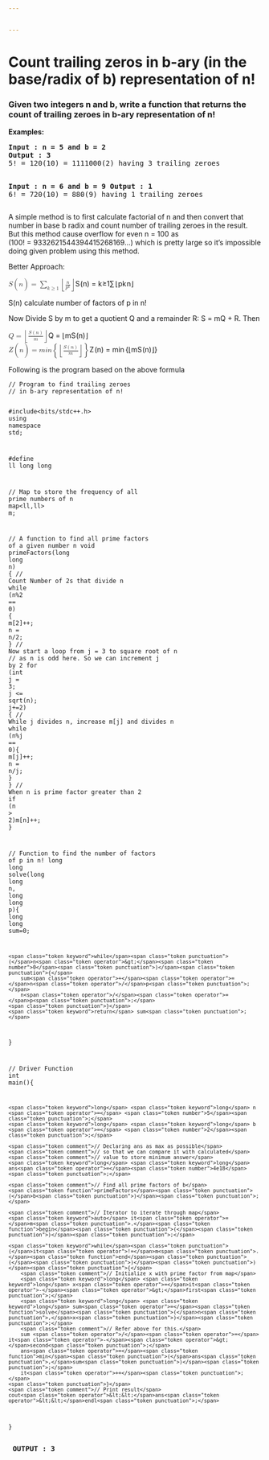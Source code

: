 ```yaml
---


---
```


<h1 id="count-trailing-zeros-in-b-ary-in-the-baseradix-of-b-representation-of-n">Count trailing zeros in b-ary (in the base/radix of b) representation of n!</h1>
<h3 id="given-two-integers-n-and-b-write-a-function-that-returns-the-count-of-trailing-zeroes-in-b-ary-representation-of-n">Given two integers n and b, write a function that returns the count of trailing zeroes in b-ary representation of n!</h3>
<p><strong>Examples:</strong></p>
<pre><strong>Input : n = 5 and b = 2</strong> 
<strong>Output : 3</strong>
5! = 120(10) = 1111000(2) having 3 trailing zeroes

<strong>Input : n = 6 and b = 9</strong>
<strong>Output : 1</strong>
6! = 720(10) = 880(9) having 1 trailing zeroes
</pre>
<p>A simple method is to first calculate factorial of n and then convert that number in base b radix and count number of trailing zeroes in the result.<br>
But this method cause overflow for even n = 100 as<br>
(100! = 9332621544394415268169…) which is pretty large so it’s impossible doing given problem using this method.</p>
<p>Better Approach:</p>
<p><span class="katex--display"><span class="katex-display"><span class="katex"><span class="katex-mathml"><math><semantics><mrow><mi>S</mi><mo>(</mo><mi>n</mi><mo>)</mo><mo>=</mo><munder><mo>∑</mo><mrow><mi>k</mi><mo>≥</mo><mn>1</mn></mrow></munder><mrow><mo fence="true">⌊</mo><mfrac><mi>n</mi><msup><mi>p</mi><mi>k</mi></msup></mfrac><mo fence="true">⌋</mo></mrow></mrow><annotation encoding="application/x-tex">S(n) = \sum_{k\geq1} \left\lfloor  \frac{n}{p^k} \right\rfloor</annotation></semantics></math></span><span class="katex-html" aria-hidden="true"><span class="base"><span class="strut" style="height: 1em; vertical-align: -0.25em;"></span><span class="mord mathit" style="margin-right: 0.05764em;">S</span><span class="mopen">(</span><span class="mord mathit">n</span><span class="mclose">)</span><span class="mspace" style="margin-right: 0.277778em;"></span><span class="mrel">=</span><span class="mspace" style="margin-right: 0.277778em;"></span></span><span class="base"><span class="strut" style="height: 2.84729em; vertical-align: -1.39729em;"></span><span class="mop op-limits"><span class="vlist-t vlist-t2"><span class="vlist-r"><span class="vlist" style="height: 1.05001em;"><span class="" style="top: -1.84789em; margin-left: 0em;"><span class="pstrut" style="height: 3.05em;"></span><span class="sizing reset-size6 size3 mtight"><span class="mord mtight"><span class="mord mathit mtight" style="margin-right: 0.03148em;">k</span><span class="mrel mtight">≥</span><span class="mord mtight">1</span></span></span></span><span class="" style="top: -3.05em;"><span class="pstrut" style="height: 3.05em;"></span><span class=""><span class="mop op-symbol large-op">∑</span></span></span></span><span class="vlist-s">​</span></span><span class="vlist-r"><span class="vlist" style="height: 1.39729em;"><span class=""></span></span></span></span></span><span class="mspace" style="margin-right: 0.166667em;"></span><span class="minner"><span class="mopen delimcenter" style="top: 0em;"><span class="delimsizing size3">⌊</span></span><span class="mord"><span class="mopen nulldelimiter"></span><span class="mfrac"><span class="vlist-t vlist-t2"><span class="vlist-r"><span class="vlist" style="height: 1.10756em;"><span class="" style="top: -2.314em;"><span class="pstrut" style="height: 3em;"></span><span class="mord"><span class="mord"><span class="mord mathit">p</span><span class="msupsub"><span class="vlist-t"><span class="vlist-r"><span class="vlist" style="height: 0.775108em;"><span class="" style="top: -2.989em; margin-right: 0.05em;"><span class="pstrut" style="height: 2.7em;"></span><span class="sizing reset-size6 size3 mtight"><span class="mord mathit mtight" style="margin-right: 0.03148em;">k</span></span></span></span></span></span></span></span></span></span><span class="" style="top: -3.23em;"><span class="pstrut" style="height: 3em;"></span><span class="frac-line" style="border-bottom-width: 0.04em;"></span></span><span class="" style="top: -3.677em;"><span class="pstrut" style="height: 3em;"></span><span class="mord"><span class="mord mathit">n</span></span></span></span><span class="vlist-s">​</span></span><span class="vlist-r"><span class="vlist" style="height: 0.88044em;"><span class=""></span></span></span></span></span><span class="mclose nulldelimiter"></span></span><span class="mclose delimcenter" style="top: 0em;"><span class="delimsizing size3">⌋</span></span></span></span></span></span></span></span></p>
<p>S(n) calculate number of factors of p in n!</p>
<p>Now Divide S by m to get a quotient Q and a remainder R: S = mQ + R. Then</p>
<p><span class="katex--display"><span class="katex-display"><span class="katex"><span class="katex-mathml"><math><semantics><mrow><mi>Q</mi><mo>=</mo><mrow><mo fence="true">⌊</mo><mfrac><mrow><mi>S</mi><mo>(</mo><mi>n</mi><mo>)</mo></mrow><mi>m</mi></mfrac><mo fence="true">⌋</mo></mrow></mrow><annotation encoding="application/x-tex">Q = \left\lfloor \frac{S(n)}{m} \right\rfloor</annotation></semantics></math></span><span class="katex-html" aria-hidden="true"><span class="base"><span class="strut" style="height: 0.87777em; vertical-align: -0.19444em;"></span><span class="mord mathit">Q</span><span class="mspace" style="margin-right: 0.277778em;"></span><span class="mrel">=</span><span class="mspace" style="margin-right: 0.277778em;"></span></span><span class="base"><span class="strut" style="height: 2.40003em; vertical-align: -0.95003em;"></span><span class="minner"><span class="mopen delimcenter" style="top: 0em;"><span class="delimsizing size3">⌊</span></span><span class="mord"><span class="mopen nulldelimiter"></span><span class="mfrac"><span class="vlist-t vlist-t2"><span class="vlist-r"><span class="vlist" style="height: 1.427em;"><span class="" style="top: -2.314em;"><span class="pstrut" style="height: 3em;"></span><span class="mord"><span class="mord mathit">m</span></span></span><span class="" style="top: -3.23em;"><span class="pstrut" style="height: 3em;"></span><span class="frac-line" style="border-bottom-width: 0.04em;"></span></span><span class="" style="top: -3.677em;"><span class="pstrut" style="height: 3em;"></span><span class="mord"><span class="mord mathit" style="margin-right: 0.05764em;">S</span><span class="mopen">(</span><span class="mord mathit">n</span><span class="mclose">)</span></span></span></span><span class="vlist-s">​</span></span><span class="vlist-r"><span class="vlist" style="height: 0.686em;"><span class=""></span></span></span></span></span><span class="mclose nulldelimiter"></span></span><span class="mclose delimcenter" style="top: 0em;"><span class="delimsizing size3">⌋</span></span></span></span></span></span></span></span><br>
<span class="katex--display"><span class="katex-display"><span class="katex"><span class="katex-mathml"><math><semantics><mrow><mi>Z</mi><mo>(</mo><mi>n</mi><mo>)</mo><mo>=</mo><mi>m</mi><mi>i</mi><mi>n</mi><mrow><mo fence="true">{</mo><mrow><mo fence="true">⌊</mo><mfrac><mrow><mi>S</mi><mo>(</mo><mi>n</mi><mo>)</mo></mrow><mi>m</mi></mfrac><mo fence="true">⌋</mo></mrow><mo fence="true">}</mo></mrow></mrow><annotation encoding="application/x-tex">Z(n) = min \left\{ \left\lfloor \frac{S(n)}{m} \right\rfloor \right\}</annotation></semantics></math></span><span class="katex-html" aria-hidden="true"><span class="base"><span class="strut" style="height: 1em; vertical-align: -0.25em;"></span><span class="mord mathit" style="margin-right: 0.07153em;">Z</span><span class="mopen">(</span><span class="mord mathit">n</span><span class="mclose">)</span><span class="mspace" style="margin-right: 0.277778em;"></span><span class="mrel">=</span><span class="mspace" style="margin-right: 0.277778em;"></span></span><span class="base"><span class="strut" style="height: 2.40003em; vertical-align: -0.95003em;"></span><span class="mord mathit">m</span><span class="mord mathit">i</span><span class="mord mathit">n</span><span class="mspace" style="margin-right: 0.166667em;"></span><span class="minner"><span class="mopen delimcenter" style="top: 0em;"><span class="delimsizing size3">{</span></span><span class="minner"><span class="mopen delimcenter" style="top: 0em;"><span class="delimsizing size3">⌊</span></span><span class="mord"><span class="mopen nulldelimiter"></span><span class="mfrac"><span class="vlist-t vlist-t2"><span class="vlist-r"><span class="vlist" style="height: 1.427em;"><span class="" style="top: -2.314em;"><span class="pstrut" style="height: 3em;"></span><span class="mord"><span class="mord mathit">m</span></span></span><span class="" style="top: -3.23em;"><span class="pstrut" style="height: 3em;"></span><span class="frac-line" style="border-bottom-width: 0.04em;"></span></span><span class="" style="top: -3.677em;"><span class="pstrut" style="height: 3em;"></span><span class="mord"><span class="mord mathit" style="margin-right: 0.05764em;">S</span><span class="mopen">(</span><span class="mord mathit">n</span><span class="mclose">)</span></span></span></span><span class="vlist-s">​</span></span><span class="vlist-r"><span class="vlist" style="height: 0.686em;"><span class=""></span></span></span></span></span><span class="mclose nulldelimiter"></span></span><span class="mclose delimcenter" style="top: 0em;"><span class="delimsizing size3">⌋</span></span></span><span class="mclose delimcenter" style="top: 0em;"><span class="delimsizing size3">}</span></span></span></span></span></span></span></span></p>
<p>Following is the program based on the above formula</p>
<pre class=" language-cpp"><code class="prism  language-cpp"><span class="token comment">// Program to find trailing zeroes</span>
<span class="token comment">// in b-ary representation of n!</span>

<span class="token macro property">#<span class="token directive keyword">include</span><span class="token string">&lt;bits/stdc++.h&gt;</span></span>
<span class="token keyword">using</span> <span class="token keyword">namespace</span> std<span class="token punctuation">;</span>

<span class="token macro property">#<span class="token directive keyword">define</span> ll long long</span>

<span class="token comment">// Map to store the frequency of all prime numbers of n</span>
map<span class="token operator">&lt;</span>ll<span class="token punctuation">,</span>ll<span class="token operator">&gt;</span> m<span class="token punctuation">;</span>

<span class="token comment">// A function to find all prime factors of a given number n</span>
<span class="token keyword">void</span> <span class="token function">primeFactors</span><span class="token punctuation">(</span><span class="token keyword">long</span> <span class="token keyword">long</span> n<span class="token punctuation">)</span> <span class="token punctuation">{</span>
    <span class="token comment">// Count Number of 2s that divide n</span>
    <span class="token keyword">while</span> <span class="token punctuation">(</span>n<span class="token operator">%</span><span class="token number">2</span> <span class="token operator">==</span> <span class="token number">0</span><span class="token punctuation">)</span> <span class="token punctuation">{</span> 
        m<span class="token punctuation">[</span><span class="token number">2</span><span class="token punctuation">]</span><span class="token operator">++</span><span class="token punctuation">;</span> 
        n <span class="token operator">=</span> n<span class="token operator">/</span><span class="token number">2</span><span class="token punctuation">;</span> 
    <span class="token punctuation">}</span>
    <span class="token comment">// Now start a loop from j = 3 to square root of n</span>
    <span class="token comment">// as n is odd here. So we can increment j by 2</span>
    <span class="token keyword">for</span> <span class="token punctuation">(</span><span class="token keyword">int</span> j <span class="token operator">=</span> <span class="token number">3</span><span class="token punctuation">;</span> j <span class="token operator">&lt;=</span> <span class="token function">sqrt</span><span class="token punctuation">(</span>n<span class="token punctuation">)</span><span class="token punctuation">;</span> j<span class="token operator">+</span><span class="token operator">=</span><span class="token number">2</span><span class="token punctuation">)</span> <span class="token punctuation">{</span>
        <span class="token comment">// While j divides n, increase m[j] and divides n</span>
        <span class="token keyword">while</span> <span class="token punctuation">(</span>n<span class="token operator">%</span>j <span class="token operator">==</span> <span class="token number">0</span><span class="token punctuation">)</span><span class="token punctuation">{</span> 
            m<span class="token punctuation">[</span>j<span class="token punctuation">]</span><span class="token operator">++</span><span class="token punctuation">;</span>
            n <span class="token operator">=</span> n<span class="token operator">/</span>j<span class="token punctuation">;</span> 
        <span class="token punctuation">}</span>
    <span class="token punctuation">}</span>
    <span class="token comment">// When n is prime factor greater than 2</span>
    <span class="token keyword">if</span> <span class="token punctuation">(</span>n <span class="token operator">&gt;</span> <span class="token number">2</span><span class="token punctuation">)</span>m<span class="token punctuation">[</span>n<span class="token punctuation">]</span><span class="token operator">++</span><span class="token punctuation">;</span>
<span class="token punctuation">}</span>

<span class="token comment">// Function to find the number of factors of p in n!</span>
<span class="token keyword">long</span> <span class="token keyword">long</span> <span class="token function">solve</span><span class="token punctuation">(</span><span class="token keyword">long</span> <span class="token keyword">long</span> n<span class="token punctuation">,</span> <span class="token keyword">long</span> <span class="token keyword">long</span> p<span class="token punctuation">)</span><span class="token punctuation">{</span>
    <span class="token keyword">long</span> <span class="token keyword">long</span> sum<span class="token operator">=</span><span class="token number">0</span><span class="token punctuation">;</span>

    <span class="token keyword">while</span><span class="token punctuation">(</span>n<span class="token operator">&gt;</span><span class="token number">0</span><span class="token punctuation">)</span><span class="token punctuation">{</span>
        sum<span class="token operator">+</span><span class="token operator">=</span>n<span class="token operator">/</span>p<span class="token punctuation">;</span>
        n<span class="token operator">/</span><span class="token operator">=</span>p<span class="token punctuation">;</span>
    <span class="token punctuation">}</span>
    <span class="token keyword">return</span> sum<span class="token punctuation">;</span>
<span class="token punctuation">}</span>

<span class="token comment">// Driver Function</span>
<span class="token keyword">int</span> <span class="token function">main</span><span class="token punctuation">(</span><span class="token punctuation">)</span><span class="token punctuation">{</span>

    <span class="token keyword">long</span> <span class="token keyword">long</span> n <span class="token operator">=</span> <span class="token number">5</span><span class="token punctuation">;</span>
    <span class="token keyword">long</span> <span class="token keyword">long</span> b <span class="token operator">=</span> <span class="token number">2</span><span class="token punctuation">;</span>

    <span class="token comment">// Declaring ans as max as possible</span>
    <span class="token comment">// so that we can compare it with calculated</span>
    <span class="token comment">// value to store minimum answer</span>
    <span class="token keyword">long</span> <span class="token keyword">long</span> ans<span class="token operator">=</span><span class="token number">4e18</span><span class="token punctuation">;</span>

    <span class="token comment">// Find all prime factors of b</span>
    <span class="token function">primeFactors</span><span class="token punctuation">(</span>b<span class="token punctuation">)</span><span class="token punctuation">;</span>

    <span class="token comment">// Iterator to iterate through map</span>
    <span class="token keyword">auto</span> it<span class="token operator">=</span>m<span class="token punctuation">.</span><span class="token function">begin</span><span class="token punctuation">(</span><span class="token punctuation">)</span><span class="token punctuation">;</span>

    <span class="token keyword">while</span><span class="token punctuation">(</span>it<span class="token operator">!=</span>m<span class="token punctuation">.</span><span class="token function">end</span><span class="token punctuation">(</span><span class="token punctuation">)</span><span class="token punctuation">)</span><span class="token punctuation">{</span>
        <span class="token comment">// Initialize x with prime factor from map</span>
        <span class="token keyword">long</span> <span class="token keyword">long</span> x<span class="token operator">=</span>it<span class="token operator">-</span><span class="token operator">&gt;</span>first<span class="token punctuation">;</span>
        <span class="token keyword">long</span> <span class="token keyword">long</span> sum<span class="token operator">=</span><span class="token function">solve</span><span class="token punctuation">(</span>n<span class="token punctuation">,</span>x<span class="token punctuation">)</span><span class="token punctuation">;</span>
        <span class="token comment">// Refer above for this.</span>
        sum <span class="token operator">/</span><span class="token operator">=</span> it<span class="token operator">-</span><span class="token operator">&gt;</span>second<span class="token punctuation">;</span>
        ans<span class="token operator">=</span><span class="token function">min</span><span class="token punctuation">(</span>ans<span class="token punctuation">,</span>sum<span class="token punctuation">)</span><span class="token punctuation">;</span>
        it<span class="token operator">++</span><span class="token punctuation">;</span>
    <span class="token punctuation">}</span>
    <span class="token comment">// Print result</span>
    cout<span class="token operator">&lt;&lt;</span>ans<span class="token operator">&lt;&lt;</span>endl<span class="token punctuation">;</span>  
<span class="token punctuation">}</span>
</code></pre>
<pre><strong> OUTPUT : 3</strong>
</pre>

